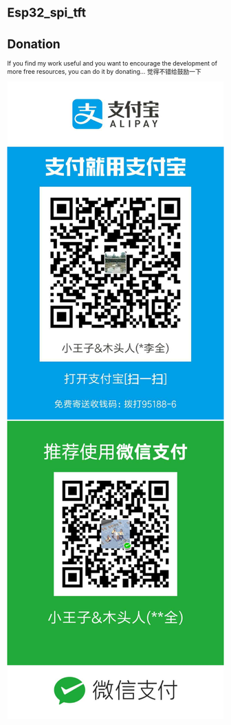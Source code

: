 # Esp32_spi_tft
# Donation

If you find my work useful and you want to encourage the development of more free resources, you can do it by donating… 
觉得不错给鼓励一下

[![alipay](https://github.com/MagicPrince666/spi-tft/raw/master/picture/alipay.jpeg)![wechat](https://github.com/MagicPrince666/spi-tft/raw/master/picture/wechat.jpeg)](http://prince.yicp.top/yanhua.html)